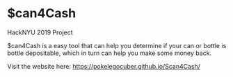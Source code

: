 # $can4Cash
HackNYU 2019 Project

$can4Cash is a easy tool that can help you determine if your can or bottle is bottle depositable, which in turn can help you make some money back.

Visit the website here: https://pokelegocuber.github.io/Scan4Cash/